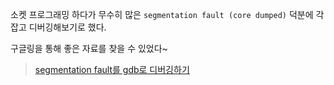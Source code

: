 소켓 프로그래밍 하다가 무수히 많은 `segmentation fault (core dumped)` 덕분에 각잡고 디버깅해보기로 했다.

구글링을 통해 좋은 자료를 찾을 수 있었다~

> [segmentation fault를 gdb로 디버깅하기](https://velog.io/@jin942002/debug-with-gdb-segmentation-fault)